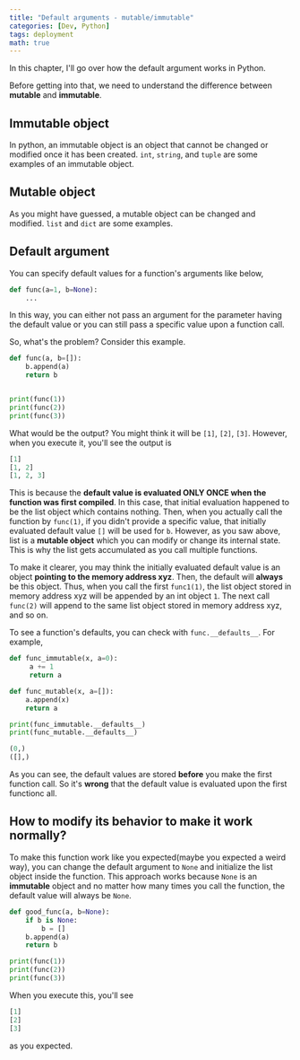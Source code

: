 ```yaml
---
title: "Default arguments - mutable/immutable"
categories: [Dev, Python]
tags: deployment
math: true
---
```


In this chapter, I'll go over how the default argument works in Python.

Before getting into that, we need to understand the difference between **mutable** and **immutable**.

## Immutable object

In python, an immutable object is an object that cannot be changed or modified once it has been created. `int`, `string`, and `tuple` are some examples of an immutable object.

## Mutable object

As you might have guessed, a mutable object can be changed and modified. `list` and `dict` are some examples.

## Default argument

You can specify default values for a function's arguments like below,

```py
def func(a=1, b=None):
    ...
```

In this way, you can either not pass an argument for the parameter having the default value or you can still pass a specific value upon a function call.

So, what's the problem? Consider this example.

```py
def func(a, b=[]):
    b.append(a)
    return b


print(func(1))
print(func(2))
print(func(3))
```

What would be the output? You might think it will be `[1]`, `[2]`, `[3]`. However, when you execute it, you'll see the output is

```py
[1]
[1, 2]
[1, 2, 3]
```

This is because the **default value is evaluated ONLY ONCE when the function was first compiled**. In this case, that initial evaluation happened to be the list object which contains nothing. Then, when you actually call the function by `func(1)`, if you didn't provide a specific value, that initially evaluated default value `[]` will be used for `b`. However, as you saw above, list is a **mutable object** which you can modify or change its internal state. This is why the list gets accumulated as you call multiple functions.

To make it clearer, you may think the initially evaluated default value is an object **pointing to the memory address xyz**. Then, the default will **always** be this object. Thus, when you call the first `func1(1)`, the list object stored in memory address xyz will be appended by an int object `1`. The next call `func(2)` will append to the same list object stored in memory address xyz, and so on.

To see a function's defaults, you can check with `func.__defaults__`. For example,

```py
def func_immutable(x, a=0):
     a += 1
     return a

def func_mutable(x, a=[]):
    a.append(x)
    return a

print(func_immutable.__defaults__)
print(func_mutable.__defaults__)
```

```py
(0,)
([],)
```

As you can see, the default values are stored **before** you make the first function call. So it's **wrong** that the default value is evaluated upon the first functionc all.

## How to modify its behavior to make it work normally?

To make this function work like you expected(maybe you expected a weird way), you can change the default argument to `None` and initialize the list object inside the function. This approach works because `None` is an **immutable** object and no matter how many times you call the function, the default value will always be `None`.

```py
def good_func(a, b=None):
    if b is None:
        b = []
    b.append(a)
    return b

print(func(1))
print(func(2))
print(func(3))
```

When you execute this, you'll see

```py
[1]
[2]
[3]
```

as you expected.
